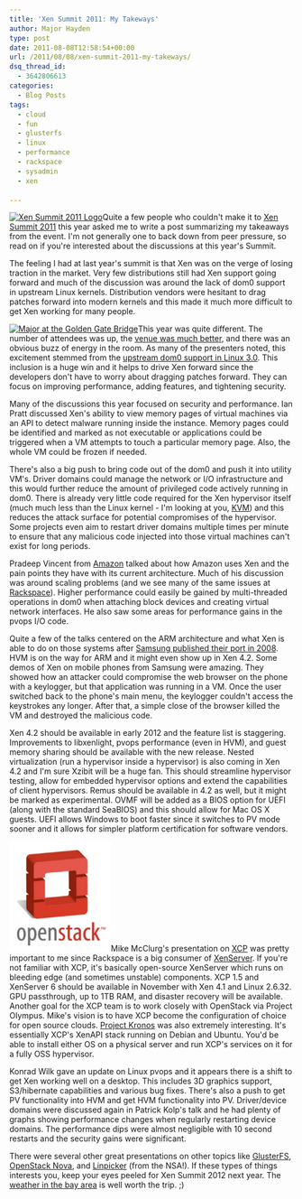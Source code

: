 ```yaml
---
title: 'Xen Summit 2011: My Takeways'
author: Major Hayden
type: post
date: 2011-08-08T12:58:54+00:00
url: /2011/08/08/xen-summit-2011-my-takeways/
dsq_thread_id:
  - 3642806613
categories:
  - Blog Posts
tags:
  - cloud
  - fun
  - glusterfs
  - linux
  - performance
  - rackspace
  - sysadmin
  - xen

---
```

[<img src="/wp-content/uploads/2011/08/xensummit_na11_small-300x81.png" alt="Xen Summit 2011 Logo" title="Xen Summit 2011 Logo" width="300" height="81" class="alignright size-medium wp-image-2396" srcset="/wp-content/uploads/2011/08/xensummit_na11_small-300x81.png 300w, /wp-content/uploads/2011/08/xensummit_na11_small.png 1000w" sizes="(max-width: 300px) 100vw, 300px" />][1]Quite a few people who couldn't make it to [Xen Summit 2011][2] this year asked me to write a post summarizing my takeaways from the event. I'm not generally one to back down from peer pressure, so read on if you're interested about the discussions at this year's Summit.

The feeling I had at last year's summit is that Xen was on the verge of losing traction in the market. Very few distributions still had Xen support going forward and much of the discussion was around the lack of dom0 support in upstream Linux kernels. Distribution vendors were hesitant to drag patches forward into modern kernels and this made it much more difficult to get Xen working for many people.

[<img src="/wp-content/uploads/2011/08/Photo-Aug-01-5-54-05-PM-224x300.jpg" alt="Major at the Golden Gate Bridge" title="Major at the Golden Gate Bridge" width="224" height="300" class="alignleft size-medium wp-image-2404" srcset="/wp-content/uploads/2011/08/Photo-Aug-01-5-54-05-PM-224x300.jpg 224w, /wp-content/uploads/2011/08/Photo-Aug-01-5-54-05-PM-764x1024.jpg 764w" sizes="(max-width: 224px) 100vw, 224px" />][3]This year was quite different. The number of attendees was up, the [venue was much better][4], and there was an obvious buzz of energy in the room. As many of the presenters noted, this excitement stemmed from the [upstream dom0 support in Linux 3.0][5]. This inclusion is a huge win and it helps to drive Xen forward since the developers don't have to worry about dragging patches forward. They can focus on improving performance, adding features, and tightening security.

Many of the discussions this year focused on security and performance. Ian Pratt discussed Xen's ability to view memory pages of virtual machines via an API to detect malware running inside the instance. Memory pages could be identified and marked as not executable or applications could be triggered when a VM attempts to touch a particular memory page. Also, the whole VM could be frozen if needed.

There's also a big push to bring code out of the dom0 and push it into utility VM's. Driver domains could manage the network or I/O infrastructure and this would further reduce the amount of privileged code actively running in dom0. There is already very little code required for the Xen hypervisor itself (much much less than the Linux kernel - I'm looking at you, [KVM][6]) and this reduces the attack surface for potential compromises of the hypervisor. Some projects even aim to restart driver domains multiple times per minute to ensure that any malicious code injected into those virtual machines can't exist for long periods.

Pradeep Vincent from [Amazon][7] talked about how Amazon uses Xen and the pain points they have with its current architecture. Much of his discussion was around scaling problems (and we see many of the same issues at [Rackspace][8]). Higher performance could easily be gained by multi-threaded operations in dom0 when attaching block devices and creating virtual network interfaces. He also saw some areas for performance gains in the pvops I/O code.

Quite a few of the talks centered on the ARM architecture and what Xen is able to do on those systems after [Samsung published their port in 2008][9]. HVM is on the way for ARM and it might even show up in Xen 4.2. Some demos of Xen on mobile phones from Samsung were amazing. They showed how an attacker could compromise the web browser on the phone with a keylogger, but that application was running in a VM. Once the user switched back to the phone's main menu, the keylogger couldn't access the keystrokes any longer. After that, a simple close of the browser killed the VM and destroyed the malicious code.

Xen 4.2 should be available in early 2012 and the feature list is staggering. Improvements to libxenlight, pvops performance (even in HVM), and guest memory sharing should be available with the new release. Nested virtualization (run a hypervisor inside a hypervisor) is also coming in Xen 4.2 and I'm sure Xzibit will be a huge fan. This should streamline hypervisor testing, allow for embedded hypervisor options and extend the capabilities of client hypervisors. Remus should be available in 4.2 as well, but it might be marked as experimental. OVMF will be added as a BIOS option for UEFI (along with the standard SeaBIOS) and this should allow for Mac OS X guests. UEFI allows Windows to boot faster since it switches to PV mode sooner and it allows for simpler platform certification for software vendors.

[<img src="/wp-content/uploads/2011/08/OpenStackLogo_270x279.jpg" alt="" title="OpenStackLogo_270x279" width="180" height="195" class="alignright size-full wp-image-2399" />][10]Mike McClurg's presentation on [XCP][11] was pretty important to me since Rackspace is a big consumer of [XenServer][12]. If you're not familiar with XCP, it's basically open-source XenServer which runs on bleeding edge (and sometimes unstable) components. XCP 1.5 and XenServer 6 should be available in November with Xen 4.1 and Linux 2.6.32. GPU passthrough, up to 1TB RAM, and disaster recovery will be available. Another goal for the XCP team is to work closely with OpenStack via Project Olympus. Mike's vision is to have XCP become the configuration of choice for open source clouds. [Project Kronos][13] was also extremely interesting. It's essentially XCP's XenAPI stack running on Debian and Ubuntu. You'd be able to install either OS on a physical server and run XCP's services on it for a fully OSS hypervisor.

Konrad Wilk gave an update on Linux pvops and it appears there is a shift to get Xen working well on a desktop. This includes 3D graphics support, S3/hibernate capabilities and various bug fixes. There's also a push to get PV functionality into HVM and get HVM functionality into PV. Driver/device domains were discussed again in Patrick Kolp's talk and he had plenty of graphs showing performance changes when regularly restarting device domains. The performance dips were almost negligible with 10 second restarts and the security gains were significant.

There were several other great presentations on other topics like [GlusterFS][14], [OpenStack Nova][15], and [Linpicker][16] (from the NSA!). If these types of things interests you, keep your eyes peeled for Xen Summit 2012 next year. The [weather in the bay area][17] is well worth the trip. ;)

 [1]: /wp-content/uploads/2011/08/xensummit_na11_small.png
 [2]: http://xen.org/community/xensummit.html
 [3]: /wp-content/uploads/2011/08/Photo-Aug-01-5-54-05-PM.jpeg
 [4]: http://www.citrix.com/tv/#videos/4386
 [5]: http://blog.xen.org/index.php/2011/06/14/linux-3-0-how-did-we-get-initial-domain-dom0-support-there/
 [6]: http://en.wikipedia.org/wiki/Kernel-based_Virtual_Machine
 [7]: http://aws.amazon.com/
 [8]: http://www.rackspace.com
 [9]: http://www.xen.org/products/xen_arm.html
 [10]: /wp-content/uploads/2011/08/OpenStackLogo_270x279.jpg
 [11]: http://www.xen.org/products/cloudxen.html
 [12]: http://www.citrix.com/English/ps2/products/product.asp?contentID=683148
 [13]: http://blog.xen.org/index.php/2011/07/22/project-kronos/
 [14]: http://www.gluster.org/
 [15]: http://nova.openstack.org/
 [16]: http://cgit.freedesktop.org/~ewalsh/linpicker/
 [17]: http://weatherspark.com/#!dashboard;q=santa+clara,+ca
